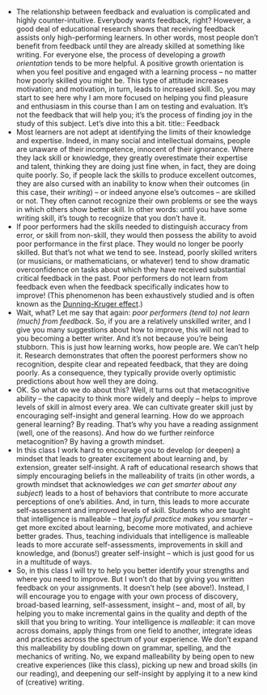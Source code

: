 - The relationship between feedback and evaluation is complicated and highly counter-intuitive. Everybody wants feedback, right? However, a good deal of educational research shows that receiving feedback assists only high-performing learners. In other words, most people don’t benefit from feedback until they are already skilled at something like writing. For everyone else, the process of developing a _growth orientation_ tends to be more helpful. A positive growth orientation is when you feel positive and engaged with a learning process – no matter how poorly skilled you might be. This type of attitude increases motivation; and motivation, in turn, leads to increased skill. So, you may start to see here why I am more focused on helping you find pleasure and enthusiasm in this course than I am on testing and evaluation. It’s not the feedback that will help you; it’s the process of finding joy in the study of this subject. Let’s dive into this a bit.
  title:: Feedback
- Most learners are not adept at identifying the limits of their knowledge and expertise. Indeed, in many social and intellectual domains, people are unaware of their incompetence, innocent of their ignorance. Where they lack skill or knowledge, they greatly overestimate their expertise and talent, thinking they are doing just fine when, in fact, they are doing quite poorly. So, if people lack the skills to produce excellent outcomes, they are also cursed with an inability to know when their outcomes (in this case, their _writing_) – or indeed anyone else’s outcomes – are skilled or not. They often cannot recognize their own problems or see the ways in which others show better skill. In other words: until you have some writing skill, it’s tough to recognize that you don’t have it.
- If poor performers had the skills needed to distinguish accuracy from error, or skill from non-skill, they would then possess the ability to avoid poor performance in the first place. They would no longer be poorly skilled. But that’s not what we tend to see. Instead, poorly skilled writers (or musicians, or mathematicians, or whatever) tend to show dramatic overconfidence on tasks about which they have received substantial critical feedback in the past. Poor performers do not learn from feedback even when the feedback specifically indicates how to improve! (This phenomenon has been exhaustively studied and is often known as the [Dunning-Kruger effect](https://en.wikipedia.org/wiki/Dunning%E2%80%93Kruger_effect).)
- Wait, what? Let me say that again: _poor performers (tend to) not learn (much) from feedback_. So, if you are a relatively unskilled writer, and I give you many suggestions about how to improve, this will not lead to you becoming a better writer. And it’s not because you’re being stubborn. This is just how learning works, how people are. We can’t help it. Research demonstrates that often the poorest performers show no recognition, despite clear and repeated feedback, that they are doing poorly. As a consequence, they typically provide overly optimistic predictions about how well they are doing.
- OK. So what do we do about this? Well, it turns out that metacognitive ability – the capacity to think more widely and deeply – helps to improve levels of skill in almost every area. We can cultivate greater skill just by encouraging self-insight and general learning. How do we approach general learning? By reading. That’s why you have a reading assignment (well, one of the reasons). And how do we further reinforce metacognition? By having a growth mindset.
- In this class I work hard to encourage you to develop (or deepen) a mindset that leads to greater excitement about learning and, by extension, greater self-insight. A raft of educational research shows that simply encouraging beliefs in the malleability of traits (in other words, a growth mindset that acknowledges _we can get smarter about any subject_) leads to a host of behaviors that contribute to more accurate perceptions of one’s abilities. And, in turn, this leads to more accurate self-assessment and improved levels of skill. Students who are taught that intelligence is malleable – that _joyful practice makes you smarter_ – get more excited about learning, become more motivated, and achieve better grades. Thus, teaching individuals that intelligence is malleable leads to more accurate self-assessments, improvements in skill and knowledge, and (bonus!) greater self-insight – which is just good for us in a multitude of ways.
- So, in this class I will try to help you better identify your strengths and where you need to improve. But I won’t do that by giving you written feedback on your assignments. It doesn’t help (see above!). Instead, I will encourage you to engage with your own process of discovery, broad-based learning, self-assessment, insight – and, most of all, by helping you to make incremental gains in the quality and depth of the skill that you bring to writing. Your intelligence is _malleable_: it can move across domains, apply things from one field to another, integrate ideas and practices across the spectrum of your experience. We don’t expand this malleability by doubling down on grammar, spelling, and the mechanics of writing. No, we expand malleability by being open to new creative experiences (like this class), picking up new and broad skills (in our reading), and deepening our self-insight by applying it to a new kind of (creative) writing.